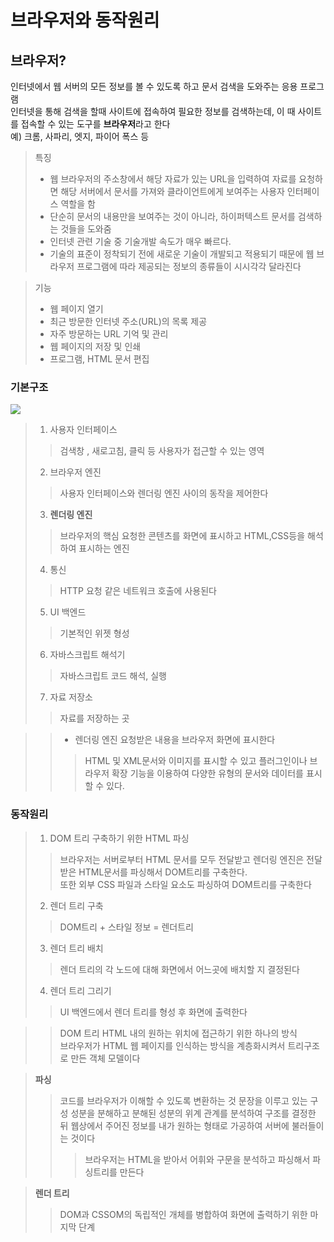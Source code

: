 # 브라우저와 동작원리
## 브라우저? 
 인터넷에서 웹 서버의 모든 정보를 볼 수 있도록 하고 문서 검색을 도와주는 응용 프로그램   
 인터넷을 통해 검색을 할때 사이트에 접속하여 필요한 정보를 검색하는데, 이 때 사이트를 접속할 수 있는 도구를 **브라우저**라고 한다   
 예) 크롬, 사파리, 엣지, 파이어 폭스 등   
> 특징
> - 웹 브라우저의 주소창에서 해당 자료가 있는 URL을 입력하여 자료를 요청하면 해당 서버에서 문서를 가져와 클라이언트에게 보여주는 사용자 인터페이스 역할을 함
> - 단순히 문서의 내용만을 보여주는 것이 아니라, 하이퍼텍스트 문서를 검색하는 것들을 도와줌
> - 인터넷 관련 기술 중 기술개발 속도가 매우 빠르다.
> - 기술의 표준이 정착되기 전에 새로운 기술이 개발되고 적용되기 때문에 웹 브라우저 프로그램에 따라 제공되는 정보의 종류들이 시시각각 달라진다   

> 기능
> - 웹 페이지 열기 
> - 최근 방문한 인터넷 주소(URL)의 목록 제공
> - 자주 방문하는 URL 기억 및 관리
> - 웹 페이지의 저장 및 인쇄
> - 프로그램, HTML 문서 편집   
### 기본구조

<img src ="https://d2.naver.com/content/images/2015/06/helloworld-59361-1.png">

> 1. 사용자 인터페이스 
> > 검색창 , 새로고침, 클릭 등 사용자가 접근할 수 있는 영역
> 2. 브라우저 엔진
> > 사용자 인터페이스와 렌더링 엔진 사이의 동작을 제어한다
> 3. **렌더링 엔진** 
> > 브라우저의 핵심   요청한 콘텐츠를 화면에 표시하고 HTML,CSS등을 해석하여 표시하는 엔진
> 4. 통신
> > HTTP 요청 같은 네트워크 호출에 사용된다
> 5. UI 백엔드
> >기본적인 위젯 형성
> 6. 자바스크립트 해석기
> > 자바스크립트 코드 해석, 실행
> 7. 자료 저장소
> > 자료를 저장하는 곳

> > - 렌더링 엔진 
> > 요청받은 내용을 브라우저 화면에 표시한다   
> > > HTML 및 XML문서와 이미지를 표시할 수 있고 플러그인이나 브라우저 확장 기능을 이용하여 다양한 유형의 문서와 데이터를 표시할 수 있다.
### 동작원리
> 1. DOM 트리 구축하기 위한 HTML 파싱
> > 브라우저는 서버로부터 HTML 문서를 모두 전달받고 렌더링 엔진은 전달받은 HTML문서를 파싱해서 DOM트리를 구축한다.  
> > 또한 외부 CSS 파일과 스타일 요소도 파싱하여 DOM트리를 구축한다
> 2. 렌더 트리 구축
> >  DOM트리 + 스타일 정보 = 렌더트리 
> 3. 렌더 트리 배치
> > 렌더 트리의 각 노드에 대해 화면에서 어느곳에 배치할 지 결정된다
> 4. 렌더 트리 그리기 
> > UI 백엔드에서 렌더 트리를 형성 후 화면에 출력한다

> > DOM 트리
> > HTML 내의 원하는 위치에 접근하기 위한 하나의 방식   
> > 브라우저가 HTML 웹 페이지를 인식하는 방식을 계층화시켜서 트리구조로 만든 객체 모델이다
> >  

> **파싱**
> > 코드를 브라우저가 이해할 수 있도록 변환하는 것   문장을 이루고 있는 구성 성분을 분해하고 분해된 성분의 위계 관계를 분석하여 구조를 결정한 뒤 웹상에서 주어진 정보를 내가 원하는 형태로 가공하여 서버에 불러들이는 것이다
> > > 브라우저는 HTML을 받아서 어휘와 구문을 분석하고 파싱해서 파싱트리를 만든다

> **렌더 트리**
> > DOM과 CSSOM의 독립적인 개체를 병합하여 화면에 출력하기 위한 마지막 단계   